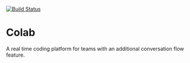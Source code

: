 [![Build Status](https://travis-ci.com/CeoFred/colab.svg?token=8zGCZEFENvahi3TRnh5R&branch=master)](https://travis-ci.com/CeoFred/colab)

# Colab
A real time coding platform for teams with an additional conversation flow feature.
